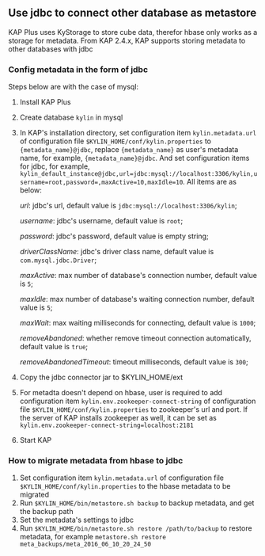 ## Use jdbc to connect other database as metastore
KAP Plus uses KyStorage to store cube data, therefor hbase only works as a storage for metadata. From KAP 2.4.x, KAP supports storing metadata to other databases with jdbc

### Config metadata in the form of jdbc

Steps below are with the case of mysql:
1. Install KAP Plus
2. Create database `kylin` in mysql 
3. In KAP's installation directory, set configuration item `kylin.metadata.url` of configuration file `$KYLIN_HOME/conf/kylin.properties` to `{metadata_name}@jdbc`,
replace `{metadata_name}` as user's metadata name, for example, `{metadata_name}@jdbc`. And set configuration items for jdbc, for example, `kylin_default_instance@jdbc,url=jdbc:mysql://localhost:3306/kylin,username=root,password=,maxActive=10,maxIdle=10`. 
All items are as below:

    *url*: jdbc's url, default value is `jdbc:mysql://localhost:3306/kylin`;
    
    *username*: jdbc's username, default value is `root`;
    
    *password*: jdbc's password, default value is empty string;
    
    *driverClassName*: jdbc's driver class name, default value is `com.mysql.jdbc.Driver`;
    
    *maxActive*: max number of database's connection number, default value is `5`;
    
    *maxIdle*: max number of database's waiting connection number, default value is `5`;
    
    *maxWait*: max waiting milliseconds for connecting, default value is `1000`;
    
    *removeAbandoned*: whether remove timeout connection automatically, default value is `true`;
    
    *removeAbandonedTimeout*: timeout milliseconds, default value is `300`;
    
4. Copy the jdbc connector jar to $KYLIN_HOME/ext

5. For metadta doesn't depend on hbase, user is required to add configuration item `kylin.env.zookeeper-connect-string` of configuration file `$KYLIN_HOME/conf/kylin.properties` to zookeeper's url and port. If the server of KAP installs zookeeper as well, it can be set as `kylin.env.zookeeper-connect-string=localhost:2181`

6. Start KAP

### How to migrate metadata from hbase to jdbc
1. Set configuration item `kylin.metadata.url` of configuration file `$KYLIN_HOME/conf/kylin.properties` to the hbase metadata to be migrated
2. Run `$KYLIN_HOME/bin/metastore.sh backup` to backup metadata, and get the backup path
3. Set the metadata's settings to jdbc
4. Run `$KYLIN_HOME/bin/metastore.sh restore /path/to/backup` to restore metadata, for example `metastore.sh restore meta_backups/meta_2016_06_10_20_24_50`
